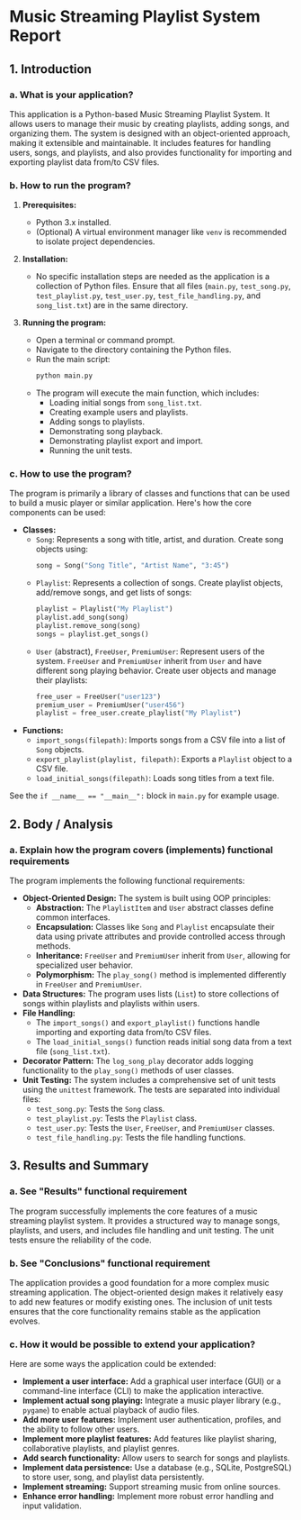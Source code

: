 # Music Streaming Playlist System Report

## 1. Introduction

### a. What is your application?

This application is a Python-based Music Streaming Playlist System. It allows users to manage their music by creating playlists, adding songs, and organizing them. The system is designed with an object-oriented approach, making it extensible and maintainable. It includes features for handling users, songs, and playlists, and also provides functionality for importing and exporting playlist data from/to CSV files.

### b. How to run the program?

1.  **Prerequisites:**
    * Python 3.x installed.
    * (Optional) A virtual environment manager like `venv` is recommended to isolate project dependencies.

2.  **Installation:**
    * No specific installation steps are needed as the application is a collection of Python files.  Ensure that all files (`main.py`, `test_song.py`, `test_playlist.py`, `test_user.py`, `test_file_handling.py`, and `song_list.txt`) are in the same directory.

3.  **Running the program:**
    * Open a terminal or command prompt.
    * Navigate to the directory containing the Python files.
    * Run the main script:
        ```bash
        python main.py
        ```
    * The program will execute the main function, which includes:
        * Loading initial songs from `song_list.txt`.
        * Creating example users and playlists.
        * Adding songs to playlists.
        * Demonstrating song playback.
        * Demonstrating playlist export and import.
        * Running the unit tests.

### c. How to use the program?

The program is primarily a library of classes and functions that can be used to build a music player or similar application.  Here's how the core components can be used:

* **Classes:**
    * `Song`: Represents a song with title, artist, and duration.  Create song objects using:
        ```python
        song = Song("Song Title", "Artist Name", "3:45")
        ```
    * `Playlist`: Represents a collection of songs.  Create playlist objects, add/remove songs, and get lists of songs:
        ```python
        playlist = Playlist("My Playlist")
        playlist.add_song(song)
        playlist.remove_song(song)
        songs = playlist.get_songs()
        ```
    * `User` (abstract), `FreeUser`, `PremiumUser`:  Represent users of the system.  `FreeUser` and `PremiumUser` inherit from `User` and have different song playing behavior.  Create user objects and manage their playlists:
        ```python
        free_user = FreeUser("user123")
        premium_user = PremiumUser("user456")
        playlist = free_user.create_playlist("My Playlist")
        ```
* **Functions:**
    * `import_songs(filepath)`:  Imports songs from a CSV file into a list of `Song` objects.
    * `export_playlist(playlist, filepath)`:  Exports a `Playlist` object to a CSV file.
    * `load_initial_songs(filepath)`: Loads song titles from a text file.

See the `if __name__ == "__main__":` block in `main.py` for example usage.

## 2. Body / Analysis

### a. Explain how the program covers (implements) functional requirements

The program implements the following functional requirements:

* **Object-Oriented Design:** The system is built using OOP principles:
    * **Abstraction:** The `PlaylistItem` and `User` abstract classes define common interfaces.
    * **Encapsulation:** Classes like `Song` and `Playlist` encapsulate their data using private attributes and provide controlled access through methods.
    * **Inheritance:** `FreeUser` and `PremiumUser` inherit from `User`, allowing for specialized user behavior.
    * **Polymorphism:** The `play_song()` method is implemented differently in `FreeUser` and `PremiumUser`.
* **Data Structures:** The program uses lists (`List`) to store collections of songs within playlists and playlists within users.
* **File Handling:**
    * The `import_songs()` and `export_playlist()` functions handle importing and exporting data from/to CSV files.
    * The `load_initial_songs()` function reads initial song data from a text file (`song_list.txt`).
* **Decorator Pattern:** The `log_song_play` decorator adds logging functionality to the `play_song()` methods of user classes.
* **Unit Testing:** The system includes a comprehensive set of unit tests using the `unittest` framework.  The tests are separated into individual files:
    * `test_song.py`: Tests the `Song` class.
    * `test_playlist.py`: Tests the `Playlist` class.
    * `test_user.py`: Tests the `User`, `FreeUser`, and `PremiumUser` classes.
    * `test_file_handling.py`: Tests the file handling functions.

## 3. Results and Summary

### a. See "Results" functional requirement

The program successfully implements the core features of a music streaming playlist system.  It provides a structured way to manage songs, playlists, and users, and includes file handling and unit testing.  The unit tests ensure the reliability of the code.

### b. See "Conclusions" functional requirement

The application provides a good foundation for a more complex music streaming application.  The object-oriented design makes it relatively easy to add new features or modify existing ones.  The inclusion of unit tests ensures that the core functionality remains stable as the application evolves.

### c. How it would be possible to extend your application?

Here are some ways the application could be extended:

* **Implement a user interface:** Add a graphical user interface (GUI) or a command-line interface (CLI) to make the application interactive.
* **Implement actual song playing:** Integrate a music player library (e.g., `pygame`) to enable actual playback of audio files.
* **Add more user features:** Implement user authentication, profiles, and the ability to follow other users.
* **Implement more playlist features:** Add features like playlist sharing, collaborative playlists, and playlist genres.
* **Add search functionality:** Allow users to search for songs and playlists.
* **Implement data persistence:** Use a database (e.g., SQLite, PostgreSQL) to store user, song, and playlist data persistently.
* **Implement streaming:** Support streaming music from online sources.
* **Enhance error handling:** Implement more robust error handling and input validation.
